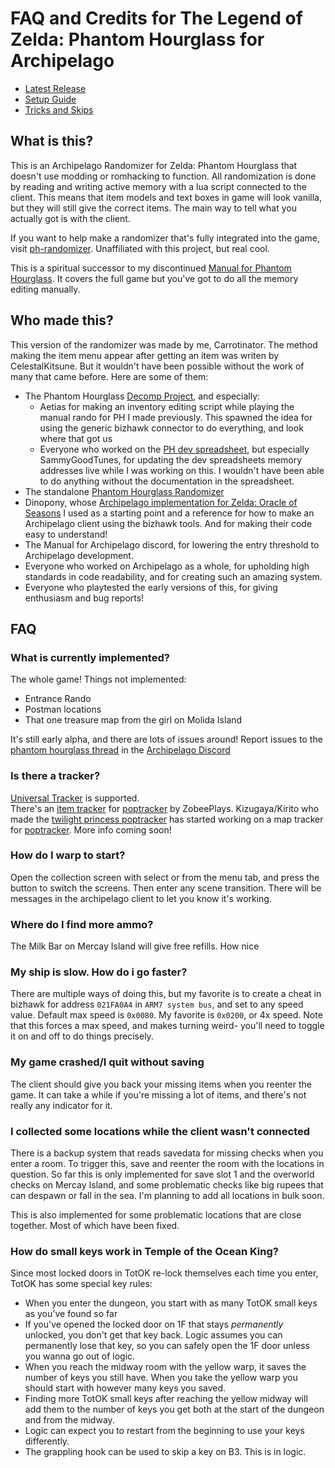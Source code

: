 # FAQ and Credits for The Legend of Zelda: Phantom Hourglass for Archipelago

- [Latest Release](https://github.com/carrotinator/Archipelago/releases)
- [Setup Guide](https://github.com/carrotinator/Archipelago/blob/main/worlds/tloz_ph/docs/setup.md)
- [Tricks and Skips](https://github.com/carrotinator/Archipelago/blob/main/worlds/tloz_ph/docs/tricks_and_skips.md)

## What is this?
This is an Archipelago Randomizer for Zelda: Phantom Hourglass that doesn't use modding or romhacking to function. All randomization 
is done by reading and writing active memory with a lua script connected to the client. This means that item models and 
text boxes in game will look vanilla, but they will still give the correct items. The main way to tell what you actually 
got is with the client.

If you want to help make a randomizer that's fully integrated into the game, visit [ph-randomizer](https://github.com/phst-randomizer/ph-randomizer). Unaffiliated with this project, but real cool.

This is a spiritual successor to my discontinued [Manual for Phantom Hourglass](https://github.com/carrotinator/manual_phantomhourglass_carrot). It covers the full game but you've got to do all the memory editing manually.

## Who made this?
This version of the randomizer was made by me, Carrotinator. The method making the item menu appear after getting an item was writen by CelestalKitsune. But it wouldn't have been possible without the work of many that came before. Here are some of them:
 * The Phantom Hourglass [Decomp Project](https://github.com/AetiasHax/ph), and especially: 
   * Aetias for making an inventory editing script while playing the manual rando for PH I made previously. This spawned the idea for using the generic bizhawk connector to do everything, and look where that got us
   * Everyone who worked on the [PH dev spreadsheet](https://docs.google.com/spreadsheets/d/1_4Bo1IxLDtaytXj7SQFIAtt9QbPfYDTGZ-CDNf0DXJA/edit?gid=0#gid=0), but especially SammyGoodTunes, for updating the dev spreadsheets memory addresses live while I was working on this. I wouldn't have been able to do anything without the documentation in the spreadsheet.
 * The standalone [Phantom Hourglass Randomizer](https://github.com/phst-randomizer/ph-randomizer)
 * Dinopony, whose [Archipelago implementation for Zelda: Oracle of Seasons](https://github.com/Dinopony/ArchipelagoOoS/releases) I used as a starting point and a reference for how to make an Archipelago client using the bizhawk tools. And for making their code easy to understand!
 * The Manual for Archipelago discord, for lowering the entry threshold to Archipelago development.
 * Everyone who worked on Archipelago as a whole, for upholding high standards in code readability, and for creating such an amazing system.
 * Everyone who playtested the early versions of this, for giving enthusiasm and bug reports!

## FAQ

### What is currently implemented?

The whole game!
Things not implemented:
- Entrance Rando
- Postman locations
- That one treasure map from the girl on Molida Island

It's still early alpha, and there are lots of issues around! Report issues to the [phantom hourglass thread](https://discord.com/channels/731205301247803413/1256012365049233438) in the [Archipelago Discord](https://discord.gg/8Z65BR2)

### Is there a tracker?

[Universal Tracker](https://github.com/FarisTheAncient/Archipelago/releases) is supported.  
There's an [item tracker](https://github.com/ZobeePlays/PH-AP-Item-Tracker/tree/main) for [poptracker](https://github.com/black-sliver/PopTracker) by ZobeePlays.
Kizugaya/Kirito who made the [twilight princess poptracker](https://github.com/Kizugaya/TPRAP_poptracker) has started
working on a map tracker for [poptracker](https://github.com/black-sliver/PopTracker). More info coming soon!

### How do I warp to start?

Open the collection screen with select or from the menu tab, and press the button to switch the screens. Then enter any 
scene transition. There will be messages in the archipelago client to let you know it's working.

### Where do I find more ammo?

The Milk Bar on Mercay Island will give free refills. How nice

### My ship is slow. How do i go faster?
There are multiple ways of doing this, but my favorite is to create a cheat in bizhawk for address `021FA0A4` in 
`ARM7 system bus`, and set to any speed value. Default max speed is ``0x0080``.  My favorite is `0x0200`, or 4x speed.
Note that this forces a max speed, and makes turning weird- you'll need to toggle it on and off to do things precisely.

### My game crashed/I quit without saving

The client should give you back your missing items when you reenter the game. It can take a while if you're missing a 
lot of items, and there's not really any indicator for it.

### I collected some locations while the client wasn't connected

There is a backup system that reads savedata for missing checks when you enter a room. To trigger this, save and 
reenter the room with the locations in question. So far this is only implemented for save slot 1 and the overworld 
checks on Mercay Island, and some problematic checks like big rupees that can despawn or fall in the sea. I'm planning 
to add all locations in bulk soon.

This is also implemented for some problematic locations that are close together. Most of which have been fixed.

### How do small keys work in Temple of the Ocean King?

Since most locked doors in TotOK re-lock themselves each time you enter, TotOK has some special key rules:
* When you enter the dungeon, you start with as many TotOK small keys as you've found so far
* If you've opened the locked door on 1F that stays *permanently* unlocked, you don't get that key back. Logic assumes you can permanently lose that key, so you can safely open the 1F door unless you wanna go out of logic.
* When you reach the midway room with the yellow warp, it saves the number of keys you still have. When you take the yellow warp you should start with however many keys you saved.
* Finding more TotOK small keys after reaching the yellow midway will add them to the number of keys you get both at the start of the dungeon and from the midway.
* Logic can expect you to restart from the beginning to use your keys differently.
* The grappling hook can be used to skip a key on B3. This is in logic.